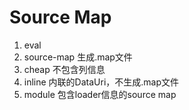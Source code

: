 # Source Map

1. eval
1. source-map 生成.map文件
1. cheap 不包含列信息
1. inline 内联的DataUri，不生成.map文件
1. module 包含loader信息的source map
